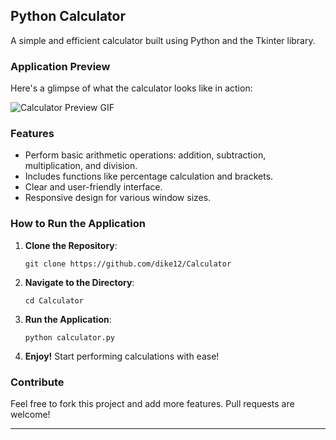 ## **Python Calculator**

A simple and efficient calculator built using Python and the Tkinter library.

### **Application Preview**

Here's a glimpse of what the calculator looks like in action:

![Calculator Preview GIF](https://media.giphy.com/media/v1.Y2lkPTc5MGI3NjExMWZydWcwa2x6cTJmNzczbHd3eW5vM3l2eDRkNzZsMjMxbXd4ajZjMyZlcD12MV9pbnRlcm5hbF9naWZfYnlfaWQmY3Q9Zw/QmEfAYrVAJ7z3tsbWY/giphy.gif)



### **Features**

- Perform basic arithmetic operations: addition, subtraction, multiplication, and division.
- Includes functions like percentage calculation and brackets.
- Clear and user-friendly interface.
- Responsive design for various window sizes.

### **How to Run the Application**

1. **Clone the Repository**:

   ```
   git clone https://github.com/dike12/Calculator
   ```

2. **Navigate to the Directory**:

   ```
   cd Calculator
   ```

3. **Run the Application**:

   ```
   python calculator.py
   ```

4. **Enjoy!** Start performing calculations with ease!

### **Contribute**

Feel free to fork this project and add more features. Pull requests are welcome!

---
